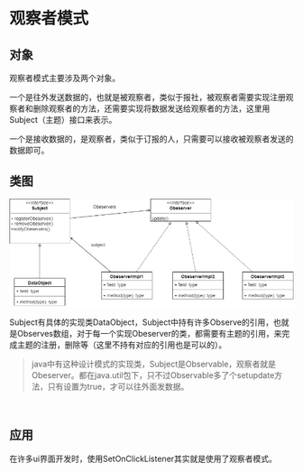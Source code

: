 # 观察者模式

## 对象

观察者模式主要涉及两个对象。

一个是往外发送数据的，也就是被观察者，类似于报社，被观察者需要实现注册观察者和删除观察者的方法，还需要实现将数据发送给观察者的方法，这里用Subject（主题）接口来表示。

一个是接收数据的，是观察者，类似于订报的人，只需要可以接收被观察者发送的数据即可。

## 类图

![ObeserverMode](md_img/观察者模式/ObeserverMode.png)

Subject有具体的实现类DataObject，Subject中持有许多Observe的引用，也就是Observes数组，对于每一个实现Obeserver的类，都需要有主题的引用，来完成主题的注册，删除等（这里不持有对应的引用也是可以的）。

>java中有这种设计模式的实现类，Subject是Observable，观察者就是Obeserver。都在java.util包下，只不过Observable多了个setupdate方法，只有设置为true，才可以往外面发数据。

​                                                                                                                                                                                                                                                                                                                                                                                                                                                                                                                                                                                                                                                                      

## 应用

在许多ui界面开发时，使用SetOnClickListener其实就是使用了观察者模式。